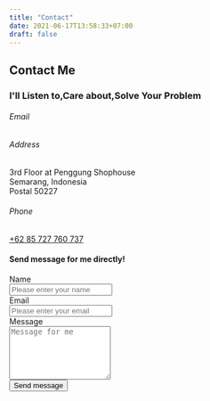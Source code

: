 ```yaml
---
title: "Contact"
date: 2021-06-17T13:58:33+07:00
draft: false
---
```


<section class="flex flex-align-items-center flex-justify-content-center">
    <div>
        <h1 class="text-center">Contact Me</h1>
        <h3 class="text-center">I'll <span id="word-rotating">Listen to,Care about,Solve</span> Your Problem</h3>
    </div>
</section>

<section class="margin-xlarge margin-large@m margin-remove-horizontal@m grid grid-4-columns grid-1-columns@m gap-medium">
    <div>
        <h6>Email</h6>
        <p><a id="email-link"></a></p>
        <h6>Address</h6>
        <p>3rd Floor at Penggung Shophouse<br/>Semarang, Indonesia<br/>Postal 50227</p>
        <h6>Phone</h6>
        <p><a href="tel:+6285727760737">+62 85 727 760 737</a></p>
    </div>
    <div class="grid-column-span-3 grid-column-span-1@m">
        <h4>Send message for me directly!</h4>
        <form id="contact-form" method="post" role="form">
            <div class="form-field margin-remove-left margin-remove-top">
                <label class="form-label margin-remove-top">Name</label>
                <div class="form-control">
                    <input id="form-name" name="name" type="text" placeholder="Please enter your name" class="form-input width-1/2 width-1/1@m" />
                </div>
            </div>
            <div class="form-field margin-remove-horizontal">
                <label class="form-label">Email</label>
                <div class="form-control">
                    <input id="form_email" name="_replyto" type="email" placeholder="Please enter your email" class="form-input width-1/2 width-1/1@m" />
                    <input type="hidden" name="_subject" value="Yay! You got new message" />
                    <input type="hidden" name="_next" value="/contact/thanks" />
                </div>
            </div>
            <div class="form-field margin-remove-horizontal">
                <label class="form-label">Message</label>
                <div class="form-control">
                    <textarea id="form_message" name="message" placeholder="Message for me" class="form-input width-1/1" rows="6"></textarea>
                </div>
            </div>
            <div class="form-field margin-remove-horizontal">
                <div class="form-control">
                    <button type="submit" class="button button-primary">Send message</button>
                </div>
            </div>
        </form>
    </div>
</section>

<script>
    var emailLink =  document.getElementById('email-link');
    emailLink.setAttribute('href', 'mailto:' + 'hi' + '@' + 'pratamabayu' + '.' + 'com');
    emailLink.innerText = 'hi' + '@' + 'pratamabayu' + '.' + 'com';

    var contactform =  document.getElementById('contact-form');
    contactform.setAttribute('action', '//formspree.io/' + 'contact.me.pratama.bayu' + '@' + 'gmail' + '.' + 'com');
</script>
